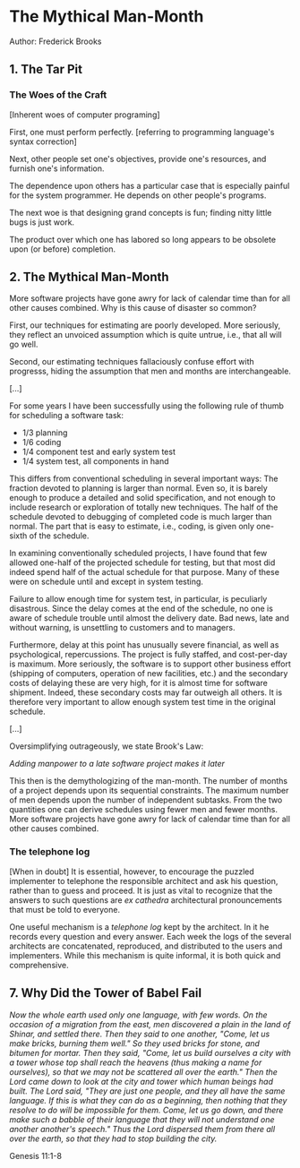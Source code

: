 # The Mythical Man-Month

Author: Frederick Brooks

## 1. The Tar Pit

### The Woes of the Craft

[Inherent woes of computer programing]

First, one must perform perfectly. [referring to programming language's syntax correction]

Next, other people set one's objectives, provide one's resources, and furnish one's information.

The dependence upon others has a particular case that is especially painful for the system programmer. He depends on other people's programs.

The next woe is that designing grand concepts is fun; finding nitty little bugs is just work.

The product over which one has labored so long appears to be obsolete upon (or before) completion.

## 2. The Mythical Man-Month

More software projects have gone awry for lack of calendar time than for all other causes combined. Why is this cause of disaster so common?

First, our techniques for estimating are poorly developed. More seriously, they reflect an unvoiced assumption which is quite untrue, i.e., that all will go well.

Second, our estimating techniques fallaciously confuse effort with progresss, hiding the assumption that men and months are interchangeable.

[...]

For some years I have been successfully using the following rule of thumb for scheduling a software task:

* 1/3 planning
* 1/6 coding
* 1/4 component test and early system test
* 1/4 system test, all components in hand

This differs from conventional scheduling in several important ways:
The fraction devoted to planning is larger than normal. Even so, it is barely enough to produce a detailed and solid specification, and not enough to include research or exploration of totally new techniques.
The half of the schedule devoted to debugging of completed code is much larger than normal.
The part that is easy to estimate, i.e., coding, is given only one-sixth of the schedule.

In examining conventionally scheduled projects, I have found that few allowed one-half of the projected schedule for testing, but that most did indeed spend half of the actual schedule for that purpose. Many of these were on schedule until and except in system testing.

Failure to allow enough time for system test, in particular, is peculiarly disastrous. Since the delay comes at the end of the schedule, no one is aware of schedule trouble until almost the delivery date. Bad news, late and without warning, is unsettling to customers and to managers.

Furthermore, delay at this point has unusually severe financial, as well as psychological, repercussions. The project is fully staffed, and cost-per-day is maximum. More seriously, the software is to support other business effort (shipping of computers, operation of new facilities, etc.) and the secondary costs of delaying these are very high, for it is almost time for software shipment. Indeed, these secondary costs may far outweigh all others. It is therefore very important to allow enough system test time in the original schedule.

[...]

Oversimplifying outrageously, we state Brook's Law:

*Adding manpower to a late software project makes it later*

This then is the demythologizing of the man-month. The number of months of a project depends upon its sequential constraints. The maximum number of men depends upon the number of independent subtasks. From the two quantities one can derive schedules using fewer men and fewer months. More software projects have gone awry for lack of calendar time than for all other causes combined.


### The telephone log

[When in doubt] It is essential, however, to encourage the puzzled implementer to telephone the responsible architect and ask his question, rather than to guess and proceed. It is just as vital to recognize that the answers to such questions are *ex cathedra* architectural pronouncements that must be told to everyone.

One useful mechanism is a *telephone log* kept by the architect. In it he records every question and every answer. Each week the logs of the several architects are concatenated, reproduced, and distributed to the users and implementers. While this mechanism is quite informal, it is both quick and comprehensive.

## 7. Why Did the Tower of Babel Fail

*Now the whole earth used only one language, with few words. On the occasion of a migration from the east, men discovered a plain in the land of Shinar, and settled there. Then they said to one another, "Come, let us make bricks, burning them well." So they used bricks for stone, and bitumen for mortar. Then they said, "Come, let us build ourselves a city with a tower whose top shall reach the heavens (thus making a name for ourselves), so that we may not be scattered all over the earth." Then the Lord came down to look at the city and tower which human beings had built. The Lord said, "They are just one people, and they all have the same language. If this is what they can do as a beginning, then nothing that they resolve to do will be impossible for them. Come, let us go down, and there make such a babble of their language that they will not understand one another another's speech." Thus the Lord dispersed them from there all over the earth, so that they had to stop building the city.*

Genesis 11:1-8
